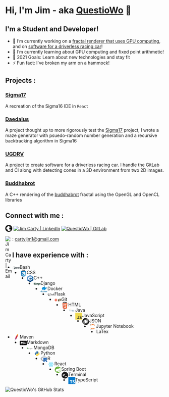 # Hi, I'm Jim - aka [QuestioWo][website] 👋

## I'm a Student and Developer!
- 🔭 I’m currently working on a [fractal renderer that uses GPU computing][buddhabrot], and on [software for a driverless racing car][ugrdv]!
- 🌱 I’m currently learning about GPU computing and fixed point arithmetic!
- 🥅 2021 Goals: Learn about new technologies and stay fit
- ⚡ Fun fact: I've broken my arm on a hammock!

## Projects :

### [Sigma17][sigma17]

A recreation of the Sigma16 IDE in `React`

### [Daedalus][daedalus]

A project thought up to more rigorously test the [Sigma17][sigma17] project, I wrote a maze generator with psuedo-random number generation and a recursive backtracking algorithm in Sigma16

### [UGDRV][ugrdv]

A project to create software for a driverless racing car. I handle the GitLab and CI along with detecting cones in a 3D environment from two 2D images.

### [Buddhabrot][buddhabrot]

A C++ rendering of the [buddhabrot](https://en.wikipedia.org/wiki/Buddhabrot) fractal using the OpenGL and OpenCL libraries

## Connect with me :

[<img align="center" alt="questiowo.github.io" width="22px" src="https://raw.githubusercontent.com/iconic/open-iconic/master/svg/globe.svg" />][website]
[<img align="center" alt="Jim Carty | LinkedIn" width="22px" src="https://raw.githubusercontent.com/FortAwesome/Font-Awesome/951a0d011f8c832991750c16136f8e260efa60b5/svgs/brands/linkedin.svg" />][linkedin]
[<img align="center" alt="QuestioWo | GitLab" width="22px" src="https://raw.githubusercontent.com/FortAwesome/Font-Awesome/951a0d011f8c832991750c16136f8e260efa60b5/svgs/brands/gitlab.svg" />][gitlab]

[<img align="left" alt="Jim Carty | Email" width="22px" src="https://raw.githubusercontent.com/FortAwesome/Font-Awesome/master/svgs/regular/envelope.svg" />][email]: cartyjim1@gmail.com

## I have experience with :

- <img align="left" alt="Bash" width="22px" src="https://raw.githubusercontent.com/github/explore/80688e429a7d4ef2fca1e82350fe8e3517d3494d/topics/bash/bash.png" /> Bash
- <img align="left" alt="CSS3" width="22px" src="https://raw.githubusercontent.com/github/explore/80688e429a7d4ef2fca1e82350fe8e3517d3494d/topics/css/css.png" /> CSS
- <img align="left" alt="C++" width="22px" src="https://raw.githubusercontent.com/github/explore/80688e429a7d4ef2fca1e82350fe8e3517d3494d/topics/cpp/cpp.png" /> C++
- <img align="left" alt="Django" width="22px" src="https://raw.githubusercontent.com/github/explore/80688e429a7d4ef2fca1e82350fe8e3517d3494d/topics/django/django.png" /> Django
- <img align="left" alt="Docker" width="22px" src="https://raw.githubusercontent.com/github/explore/80688e429a7d4ef2fca1e82350fe8e3517d3494d/topics/docker/docker.png" /> Docker
- <img align="left" alt="Flask" width="22px" src="https://raw.githubusercontent.com/github/explore/80688e429a7d4ef2fca1e82350fe8e3517d3494d/topics/flask/flask.png" /> Flask
- <img align="left" alt="Git" width="22px" src="https://raw.githubusercontent.com/github/explore/80688e429a7d4ef2fca1e82350fe8e3517d3494d/topics/git/git.png" /> Git
- <img align="left" alt="HTML5" width="22px" src="https://raw.githubusercontent.com/github/explore/80688e429a7d4ef2fca1e82350fe8e3517d3494d/topics/html/html.png" /> HTML
- <img align="left" alt="Java" width="22px" src="https://raw.githubusercontent.com/github/explore/80688e429a7d4ef2fca1e82350fe8e3517d3494d/topics/java/java.png" /> Java
- <img align="left" alt="JavaScript" width="22px" src="https://raw.githubusercontent.com/github/explore/80688e429a7d4ef2fca1e82350fe8e3517d3494d/topics/javascript/javascript.png" /> JavaScript
- <img align="left" alt="JSON" width="22px" src="https://raw.githubusercontent.com/github/explore/80688e429a7d4ef2fca1e82350fe8e3517d3494d/topics/json/json.png" /> JSON
- <img align="left" alt="Jupyter Notebook" width="22px" src="https://raw.githubusercontent.com/github/explore/80688e429a7d4ef2fca1e82350fe8e3517d3494d/topics/jupyter-notebook/jupyter-notebook.png" /> Jupyter Notebook
- <img align="left" alt="Latex" width="1rem" src="https://raw.githubusercontent.com/github/explore/80688e429a7d4ef2fca1e82350fe8e3517d3494d/topics/latex/latex.png" /> LaTex
- <img align="left" alt="Maven" width="22px" src="https://raw.githubusercontent.com/github/explore/80688e429a7d4ef2fca1e82350fe8e3517d3494d/topics/maven/maven.png" /> Maven
- <img align="left" alt="Markdown" width="22px" src="https://raw.githubusercontent.com/github/explore/80688e429a7d4ef2fca1e82350fe8e3517d3494d/topics/markdown/markdown.png" /> Markdown
- <img align="left" alt="MongoDB" width="22px" src="https://raw.githubusercontent.com/github/explore/80688e429a7d4ef2fca1e82350fe8e3517d3494d/topics/mongodb/mongodb.png" /> MongoDB
- <img align="left" alt="Python" width="22px" src="https://raw.githubusercontent.com/github/explore/80688e429a7d4ef2fca1e82350fe8e3517d3494d/topics/python/python.png" /> Python
- <img align="left" alt="R" width="22px" src="https://raw.githubusercontent.com/github/explore/80688e429a7d4ef2fca1e82350fe8e3517d3494d/topics/r/r.png" /> R
- <img align="left" alt="React" width="22px" src="https://raw.githubusercontent.com/github/explore/80688e429a7d4ef2fca1e82350fe8e3517d3494d/topics/react/react.png" /> React
- <img align="left" alt="Spring Boot" width="22px" src="https://raw.githubusercontent.com/github/explore/80688e429a7d4ef2fca1e82350fe8e3517d3494d/topics/spring-boot/spring-boot.png" /> Spring Boot
- <img align="left" alt="Terminal" width="22px" src="https://raw.githubusercontent.com/github/explore/80688e429a7d4ef2fca1e82350fe8e3517d3494d/topics/terminal/terminal.png" /> Terminal
- <img align="left" alt="TypeScript" width="22px" src="https://raw.githubusercontent.com/github/explore/80688e429a7d4ef2fca1e82350fe8e3517d3494d/topics/typescript/typescript.png" /> TypeScript

<img align="centre" alt="QuestioWo's GitHub Stats" src="https://github-readme-stats.vercel.app/api?username=QuestioWo&show_icons=true&hide_border=true" />

[email]: mailto:cartyjim1@gmail.com
[website]: https://questiowo.github.io
[sigma17]: https://questiowo.github.io/Sigma17
[daedalus]: https://questiowo.github.io/Daedalus
[ugrdv]: https://www.linkedin.com/posts/jim-carty-5950261b4_autonomous-autonomousdriving-software-activity-6826219364124127232-2MVw
[buddhabrot]: https://questiowo.github.io/buddhabrot
[linkedin]: https://www.linkedin.com/in/jim-carty-5950261b4
[gitlab]: https://www.gitlab.com/QuestioWo
